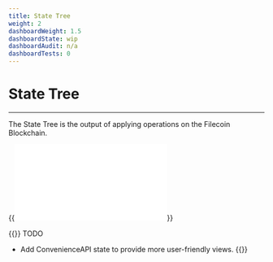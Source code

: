```yaml
---
title: State Tree
weight: 2
dashboardWeight: 1.5
dashboardState: wip
dashboardAudit: n/a
dashboardTests: 0
---
```


# State Tree
---

The State Tree is the output of applying operations on the Filecoin Blockchain.

{{<embed src="state_tree.id" lang="go" >}}

{{<hint warning>}}
TODO

- Add ConvenienceAPI state to provide more user-friendly views.
{{</hint>}}
